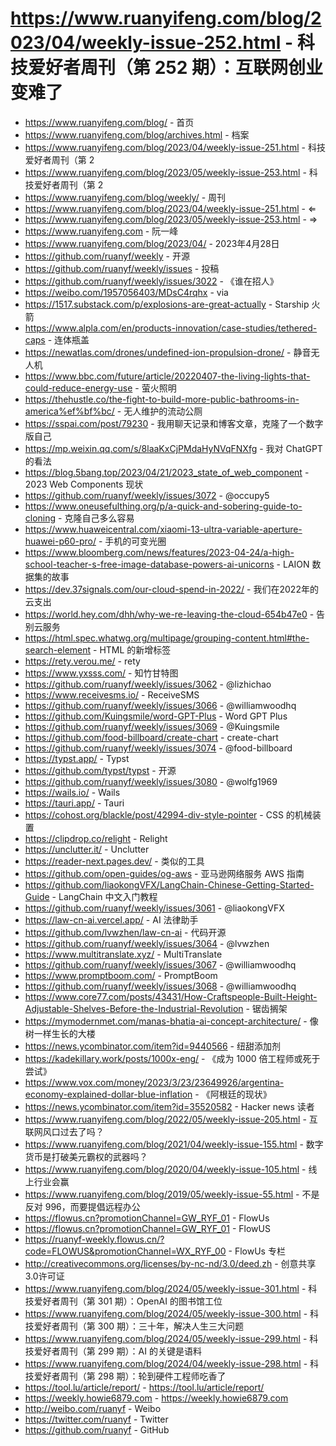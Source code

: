 # https://www.ruanyifeng.com/blog/2023/04/weekly-issue-252.html - 科技爱好者周刊（第 252 期）：互联网创业变难了

- https://www.ruanyifeng.com/blog/ - 首页
- https://www.ruanyifeng.com/blog/archives.html - 档案
- https://www.ruanyifeng.com/blog/2023/04/weekly-issue-251.html - 科技爱好者周刊（第 2
- https://www.ruanyifeng.com/blog/2023/05/weekly-issue-253.html - 科技爱好者周刊（第 2
- https://www.ruanyifeng.com/blog/weekly/ - 周刊
- https://www.ruanyifeng.com/blog/2023/04/weekly-issue-251.html - ⇐
- https://www.ruanyifeng.com/blog/2023/05/weekly-issue-253.html - ⇒
- https://www.ruanyifeng.com - 阮一峰
- https://www.ruanyifeng.com/blog/2023/04/ - 2023年4月28日
- https://github.com/ruanyf/weekly - 开源
- https://github.com/ruanyf/weekly/issues - 投稿
- https://github.com/ruanyf/weekly/issues/3022 - 《谁在招人》
- https://weibo.com/1957056403/MDsC4rqhx - via
- https://1517.substack.com/p/explosions-are-great-actually - Starship 火箭
- https://www.alpla.com/en/products-innovation/case-studies/tethered-caps - 连体瓶盖
- https://newatlas.com/drones/undefined-ion-propulsion-drone/ - 静音无人机
- https://www.bbc.com/future/article/20220407-the-living-lights-that-could-reduce-energy-use - 萤火照明
- https://thehustle.co/the-fight-to-build-more-public-bathrooms-in-america%ef%bf%bc/ - 无人维护的流动公厕
- https://sspai.com/post/79230 - 我用聊天记录和博客文章，克隆了一个数字版自己
- https://mp.weixin.qq.com/s/8laaKxCjPMdaHyNVqFNXfg - 我对 ChatGPT 的看法
- https://blog.5bang.top/2023/04/21/2023_state_of_web_component - 2023 Web Components 现状
- https://github.com/ruanyf/weekly/issues/3072 - @occupy5
- https://www.oneusefulthing.org/p/a-quick-and-sobering-guide-to-cloning - 克隆自己多么容易
- https://www.huaweicentral.com/xiaomi-13-ultra-variable-aperture-huawei-p60-pro/ - 手机的可变光圈
- https://www.bloomberg.com/news/features/2023-04-24/a-high-school-teacher-s-free-image-database-powers-ai-unicorns - LAION 数据集的故事
- https://dev.37signals.com/our-cloud-spend-in-2022/ - 我们在2022年的云支出
- https://world.hey.com/dhh/why-we-re-leaving-the-cloud-654b47e0 - 告别云服务
- https://html.spec.whatwg.org/multipage/grouping-content.html#the-search-element - HTML 的新增标签<search>
- https://rety.verou.me/ - rety
- https://www.yxsss.com/ - 知竹甘特图
- https://github.com/ruanyf/weekly/issues/3062 - @lizhichao
- https://www.receivesms.io/ - ReceiveSMS
- https://github.com/ruanyf/weekly/issues/3066 - @williamwoodhq
- https://github.com/Kuingsmile/word-GPT-Plus - Word GPT Plus
- https://github.com/ruanyf/weekly/issues/3069 - @Kuingsmile
- https://github.com/food-billboard/create-chart - create-chart
- https://github.com/ruanyf/weekly/issues/3074 - @food-billboard
- https://typst.app/ - Typst
- https://github.com/typst/typst - 开源
- https://github.com/ruanyf/weekly/issues/3080 - @wolfg1969
- https://wails.io/ - Wails
- https://tauri.app/ - Tauri
- https://cohost.org/blackle/post/42994-div-style-pointer - CSS 的机械装置
- https://clipdrop.co/relight - Relight
- https://unclutter.it/ - Unclutter
- https://reader-next.pages.dev/ - 类似的工具
- https://github.com/open-guides/og-aws - 亚马逊网络服务 AWS 指南
- https://github.com/liaokongVFX/LangChain-Chinese-Getting-Started-Guide - LangChain 中文入门教程
- https://github.com/ruanyf/weekly/issues/3061 - @liaokongVFX
- https://law-cn-ai.vercel.app/ - AI 法律助手
- https://github.com/lvwzhen/law-cn-ai - 代码开源
- https://github.com/ruanyf/weekly/issues/3064 - @lvwzhen
- https://www.multitranslate.xyz/ - MultiTranslate
- https://github.com/ruanyf/weekly/issues/3067 - @williamwoodhq
- https://www.promptboom.com/ - PromptBoom
- https://github.com/ruanyf/weekly/issues/3068 - @williamwoodhq
- https://www.core77.com/posts/43431/How-Craftspeople-Built-Height-Adjustable-Shelves-Before-the-Industrial-Revolution - 锯齿搁架
- https://mymodernmet.com/manas-bhatia-ai-concept-architecture/ - 像树一样生长的大楼
- https://news.ycombinator.com/item?id=9440566 - 纽甜添加剂
- https://kadekillary.work/posts/1000x-eng/ - 《成为 1000 倍工程师或死于尝试》
- https://www.vox.com/money/2023/3/23/23649926/argentina-economy-explained-dollar-blue-inflation - 《阿根廷的现状》
- https://news.ycombinator.com/item?id=35520582 - Hacker news 读者
- https://www.ruanyifeng.com/blog/2022/05/weekly-issue-205.html - 互联网风口过去了吗？
- https://www.ruanyifeng.com/blog/2021/04/weekly-issue-155.html - 数字货币是打破美元霸权的武器吗？
- https://www.ruanyifeng.com/blog/2020/04/weekly-issue-105.html - 线上行业会赢
- https://www.ruanyifeng.com/blog/2019/05/weekly-issue-55.html - 不是反对 996，而要提倡远程办公
- https://flowus.cn?promotionChannel=GW_RYF_01 - FlowUs
- https://flowus.cn?promotionChannel=GW_RYF_01 - FlowUS
- https://ruanyf-weekly.flowus.cn/?code=FLOWUS&promotionChannel=WX_RYF_00 - FlowUs 专栏
- http://creativecommons.org/licenses/by-nc-nd/3.0/deed.zh - 创意共享3.0许可证
- https://www.ruanyifeng.com/blog/2024/05/weekly-issue-301.html - 科技爱好者周刊（第 301 期）：OpenAI 的图书馆工位
- https://www.ruanyifeng.com/blog/2024/05/weekly-issue-300.html - 科技爱好者周刊（第 300 期）：三十年，解决人生三大问题
- https://www.ruanyifeng.com/blog/2024/05/weekly-issue-299.html - 科技爱好者周刊（第 299 期）：AI 的关键是语料
- https://www.ruanyifeng.com/blog/2024/04/weekly-issue-298.html - 科技爱好者周刊（第 298 期）：轮到硬件工程师吃香了
- https://tool.lu/article/report/ - https://tool.lu/article/report/
- https://weekly.howie6879.com - https://weekly.howie6879.com
- http://weibo.com/ruanyf - Weibo
- https://twitter.com/ruanyf - Twitter
- https://github.com/ruanyf - GitHub